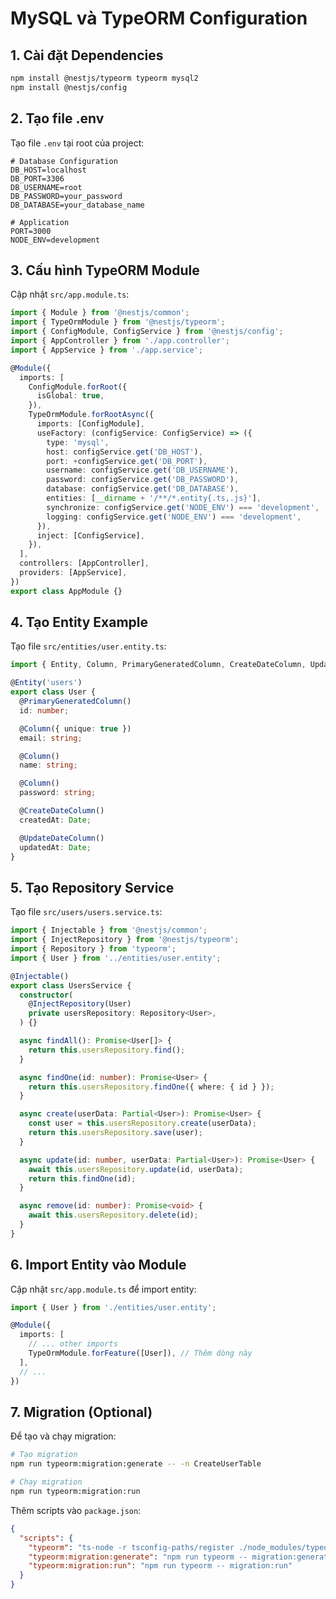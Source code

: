 # MySQL và TypeORM Configuration

## 1. Cài đặt Dependencies

```bash
npm install @nestjs/typeorm typeorm mysql2
npm install @nestjs/config
```

## 2. Tạo file .env

Tạo file `.env` tại root của project:

```env
# Database Configuration
DB_HOST=localhost
DB_PORT=3306
DB_USERNAME=root
DB_PASSWORD=your_password
DB_DATABASE=your_database_name

# Application
PORT=3000
NODE_ENV=development
```

## 3. Cấu hình TypeORM Module

Cập nhật `src/app.module.ts`:

```typescript
import { Module } from '@nestjs/common';
import { TypeOrmModule } from '@nestjs/typeorm';
import { ConfigModule, ConfigService } from '@nestjs/config';
import { AppController } from './app.controller';
import { AppService } from './app.service';

@Module({
  imports: [
    ConfigModule.forRoot({
      isGlobal: true,
    }),
    TypeOrmModule.forRootAsync({
      imports: [ConfigModule],
      useFactory: (configService: ConfigService) => ({
        type: 'mysql',
        host: configService.get('DB_HOST'),
        port: +configService.get('DB_PORT'),
        username: configService.get('DB_USERNAME'),
        password: configService.get('DB_PASSWORD'),
        database: configService.get('DB_DATABASE'),
        entities: [__dirname + '/**/*.entity{.ts,.js}'],
        synchronize: configService.get('NODE_ENV') === 'development',
        logging: configService.get('NODE_ENV') === 'development',
      }),
      inject: [ConfigService],
    }),
  ],
  controllers: [AppController],
  providers: [AppService],
})
export class AppModule {}
```

## 4. Tạo Entity Example

Tạo file `src/entities/user.entity.ts`:

```typescript
import { Entity, Column, PrimaryGeneratedColumn, CreateDateColumn, UpdateDateColumn } from 'typeorm';

@Entity('users')
export class User {
  @PrimaryGeneratedColumn()
  id: number;

  @Column({ unique: true })
  email: string;

  @Column()
  name: string;

  @Column()
  password: string;

  @CreateDateColumn()
  createdAt: Date;

  @UpdateDateColumn()
  updatedAt: Date;
}
```

## 5. Tạo Repository Service

Tạo file `src/users/users.service.ts`:

```typescript
import { Injectable } from '@nestjs/common';
import { InjectRepository } from '@nestjs/typeorm';
import { Repository } from 'typeorm';
import { User } from '../entities/user.entity';

@Injectable()
export class UsersService {
  constructor(
    @InjectRepository(User)
    private usersRepository: Repository<User>,
  ) {}

  async findAll(): Promise<User[]> {
    return this.usersRepository.find();
  }

  async findOne(id: number): Promise<User> {
    return this.usersRepository.findOne({ where: { id } });
  }

  async create(userData: Partial<User>): Promise<User> {
    const user = this.usersRepository.create(userData);
    return this.usersRepository.save(user);
  }

  async update(id: number, userData: Partial<User>): Promise<User> {
    await this.usersRepository.update(id, userData);
    return this.findOne(id);
  }

  async remove(id: number): Promise<void> {
    await this.usersRepository.delete(id);
  }
}
```

## 6. Import Entity vào Module

Cập nhật `src/app.module.ts` để import entity:

```typescript
import { User } from './entities/user.entity';

@Module({
  imports: [
    // ... other imports
    TypeOrmModule.forFeature([User]), // Thêm dòng này
  ],
  // ...
})
```

## 7. Migration (Optional)

Để tạo và chạy migration:

```bash
# Tạo migration
npm run typeorm:migration:generate -- -n CreateUserTable

# Chạy migration
npm run typeorm:migration:run
```

Thêm scripts vào `package.json`:

```json
{
  "scripts": {
    "typeorm": "ts-node -r tsconfig-paths/register ./node_modules/typeorm/cli.js",
    "typeorm:migration:generate": "npm run typeorm -- migration:generate",
    "typeorm:migration:run": "npm run typeorm -- migration:run"
  }
}
``` 